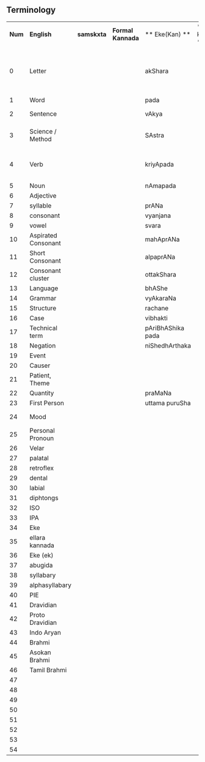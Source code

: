 ## Terminology

|         |               |       |       |       |       |  |    |
|---------|---------------|-------|-------|-------|-------|---|---|
| **Num** | **English** | **samskxta** | **Formal Kannada**  | ** Eke(Kan) ** | ** ellara kannaDa ** | ** Eke(ek)** | Notes |
| 0       | Letter      |   |  | akShara  |  | barige | could mean writing, sometimes akSara is used. |
| 1       | Word        |   | | pada     |     | pada     | |
| 2       | Sentence        |  |    | vAkya     |     | sollu     | Like "saying" |
| 3       | Science / Method |  | | SAstra  |         | arime | ari means to know in kannaDa |
| 4       | Verb        | | | kriyApada |  | esakapada | action word - like throwing |
| 5       | Noun        | | | nAmapada |  | hesarupada | |
| 6       | Adjective   | | |          |  | paricepada | |
| 7       | syllable    | | | prANa    |  | uli | |
| 8       | consonant   | | | vyanjana |  | taDeyuli | |
| 9       | vowel       | | | svara    |  | tereyuli | |
| 10      | Aspirated Consonant | | | mahAprANa | | ottuli | |
| 11      | Short Consonant     | | | alpaprANa | | kiriduli | |
| 12      | Consonant cluster | | | ottakShara | | ottakSara | |
| 13 | Language |  | | bhAShe | | nuDi  | | 
| 14 | Grammar | | | vyAkaraNa | | sollarime | |
| 15 | Structure | | | rachane   | | iTTaLa | |
| 16 | Case | | | vibhakti | | | |
| 17 | Technical term | | | pAriBhAShika pada | | arimeya pada | |
| 18 | Negation | | | niShedhArthaka | | allageLeta | |
| 19 | Event | | | | | Aguha | |
| 20 | Causer | | | | | Agisuga  | |
| 21 | Patient, Theme | | | | | Aguga | |
| 22 | Quantity | | | praMaNa| | aLavi | | 
| 23 | First Person | | | uttama puruSha | | ADuga | |
| 24 | Mood | | | | | ADugana niluvu | |
| 25 | Personal Pronoun | | | | | ADupada | | 
| 26 | Velar | | | | | | |
| 27 | palatal | | | | | | |
| 28 | retroflex | | | | | | |
| 29 | dental | | | | | | |
| 30 | labial | | | | | | |
| 31 | diphtongs | | | | | | |
| 32 | ISO | | | | | | |
| 33 | IPA | | | | | | |
| 34 | Eke | | | | | | |
| 35 | ellara kannada | | | | | | |
| 36 | Eke (ek) | | | | | | |
| 37 | abugida | | | | | | | |
| 38 | syllabary | | | | | | |
| 39 | alphasyllabary | | | | | | |
| 40 | PIE | | | | | | |
| 41 | Dravidian | | | | | | |
| 42 | Proto Dravidian | | | | | | |
| 43 | Indo Aryan | | | | | | |
| 44 | Brahmi | | | | | | |
| 45 | Asokan Brahmi | | | | | | |
| 46 | Tamil Brahmi | | | | | | |
| 47 | | | | | | | Case 1 |
| 48 | | | | | | | Case 2 |
| 49 | | | | | | | Case 3 |
| 50 | | | | | | | Case 4 |
| 51 | | | | | | | Case 5 |
| 52 | | | | | | | Case 6 |
| 53 | | | | | | | Case 7 |
| 54 | | | | | | | Case 1a |






